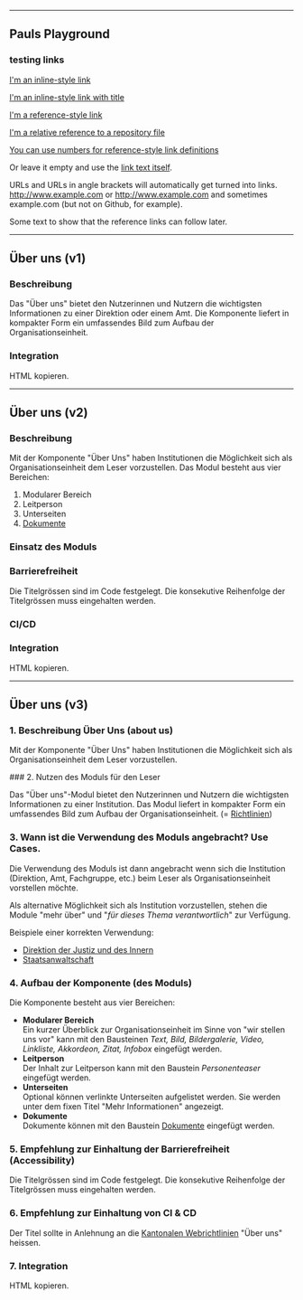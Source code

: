 
---

## Pauls Playground

### testing links
[I'm an inline-style link](https://www.google.com)

[I'm an inline-style link with title](https://www.google.com "Google's Homepage")

[I'm a reference-style link][Arbitrary case-insensitive reference text]

[I'm a relative reference to a repository file](../blob/master/LICENSE)

[You can use numbers for reference-style link definitions][1]

Or leave it empty and use the [link text itself].

URLs and URLs in angle brackets will automatically get turned into links. 
http://www.example.com or <http://www.example.com> and sometimes 
example.com (but not on Github, for example).

Some text to show that the reference links can follow later.

[arbitrary case-insensitive reference text]: https://www.mozilla.org
[1]: http://slashdot.org
[link text itself]: http://www.reddit.com

---


## Über uns (v1)
### Beschreibung
Das "Über uns" bietet den Nutzerinnen und Nutzern die wichtigsten Informationen zu einer Direktion oder einem Amt. Die Komponente liefert in kompakter Form ein umfassendes Bild zum Aufbau der Organisationseinheit.
### Integration
HTML kopieren.

---

## Über uns (v2)
### Beschreibung
Mit der Komponente &quot;Über Uns&quot; haben Institutionen die Möglichkeit sich als Organisationseinheit dem Leser vorzustellen.
Das Modul besteht aus vier Bereichen:

1. Modularer Bereich
2. Leitperson
3. Unterseiten
4. [Dokumente](https://styleguide.zh.ch/modules/download_list/download_list.html)



### Einsatz des Moduls

### Barrierefreiheit
Die Titelgrössen sind im Code festgelegt. Die konsekutive Reihenfolge der Titelgrössen muss eingehalten werden.

### CI/CD


### Integration
HTML kopieren.

---

## Über uns (v3)

### 1. Beschreibung Über Uns (about us)

Mit der Komponente &quot;Über Uns&quot; haben Institutionen die Möglichkeit sich als Organisationseinheit dem Leser vorzustellen.

### 2. Nutzen des Moduls für den Leser

Das &quot;Über uns&quot;-Modul bietet den Nutzerinnen und Nutzern die wichtigsten Informationen zu einer Institution. Das Modul liefert in kompakter Form ein umfassendes Bild zum Aufbau der Organisationseinheit. (= [Richtlinien](https://we.one-inside.com/confluence/pages/viewpage.action?pageId=185387326#id-%C3%9Cberuns-Vorgaben)) 


### 3. Wann ist die Verwendung des Moduls angebracht? Use Cases.

Die Verwendung des Moduls ist dann angebracht wenn sich die Institution (Direktion, Amt, Fachgruppe, etc.) beim Leser als Organisationseinheit vorstellen möchte.

Als alternative Möglichkeit sich als Institution vorzustellen, stehen die Module &quot;mehr über&quot; und &quot;_für dieses Thema verantwortlich_&quot; zur Verfügung. 

Beispiele einer korrekten Verwendung:

- [Direktion der Justiz und des Innern](https://zh.ch/de/direktion-der-justiz-und-des-innern.html)
- [Staatsanwaltschaft](www.zh.ch/de/direktion-der-justiz-und-des-innern/staatsanwaltschaft.html)

### 4. Aufbau der Komponente (des Moduls)

Die Komponente besteht aus vier Bereichen:

- **Modularer Bereich**  
 Ein kurzer Überblick zur Organisationseinheit im Sinne von &quot;wir stellen uns vor&quot; kann mit den Bausteinen _Text, Bild, Bildergalerie, Video, Linkliste, Akkordeon, Zitat, Infobox_ eingefügt werden.
- <b>Leitperson</b>  
 Der Inhalt zur Leitperson kann mit den Baustein _Personenteaser_ eingefügt werden.
- **Unterseiten**  
Optional können verlinkte Unterseiten aufgelistet werden. Sie werden unter dem fixen Titel &quot;Mehr Informationen&quot; angezeigt.
- **Dokumente**   
Dokumente können mit den Baustein [Dokumente](https://styleguide.zh.ch/modules/download_list/download_list.html) eingefügt werden.

### 5. Empfehlung zur Einhaltung der Barrierefreiheit (Accessibility)

Die Titelgrössen sind im Code festgelegt. Die konsekutive Reihenfolge der Titelgrössen muss eingehalten werden.

### 6. Empfehlung zur Einhaltung von CI &amp; CD

Der Titel sollte in Anlehnung an die [Kantonalen Webrichtlinien](https://we.one-inside.com/confluence/pages/viewpage.action?pageId=185387326#id-%C3%9Cberuns-Vorgaben) &quot;Über uns&quot; heissen. 


### 7. Integration

HTML kopieren.
